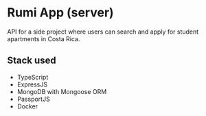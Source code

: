 # Rumi App (server)

API for a side project where users can search and apply for student apartments in Costa Rica.

## Stack used

- TypeScript
- ExpressJS
- MongoDB with Mongoose ORM
- PassportJS
- Docker
